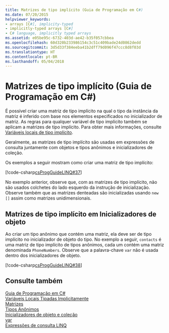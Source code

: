 ```yaml
---
title: Matrizes de tipo implícito (Guia de Programação em C#)
ms.date: 07/20/2015
helpviewer_keywords:
- arrays [C#], implicity-typed
- implicitly-typed arrays [C#]
- C# language, implicitly typed arrays
ms.assetid: e05be95c-6732-403d-ae42-b35f057cbbea
ms.openlocfilehash: 60d320b233986154c3c51c409bade24d0862dedd
ms.sourcegitcommit: 3d5d33f384eeba41b2dff79d096f47ccc8d8f03d
ms.translationtype: HT
ms.contentlocale: pt-BR
ms.lasthandoff: 05/04/2018
---
```

# <a name="implicitly-typed-arrays-c-programming-guide"></a>Matrizes de tipo implícito (Guia de Programação em C#)
É possível criar uma matriz de tipo implícito na qual o tipo da instância da matriz é inferido com base nos elementos especificados no inicializador de matriz. As regras para qualquer variável de tipo implícito também se aplicam a matrizes de tipo implícito. Para obter mais informações, consulte [Variáveis locais de tipo implícito](../../../csharp/programming-guide/classes-and-structs/implicitly-typed-local-variables.md).  
  
 Geralmente, as matrizes de tipo implícito são usadas em expressões de consulta juntamente com objetos e tipos anônimos e inicializadores de coleção.  
  
 Os exemplos a seguir mostram como criar uma matriz de tipo implícito:  
  
 [!code-csharp[csProgGuideLINQ#37](../../../csharp/programming-guide/arrays/codesnippet/CSharp/implicitly-typed-arrays_1.cs)]  
  
 No exemplo anterior, observe que, com as matrizes de tipo implícito, não são usados colchetes do lado esquerdo da instrução de inicialização. Observe também que as matrizes denteadas são inicializadas usando `new []` assim como matrizes unidimensionais.  
  
## <a name="implicitly-typed-arrays-in-object-initializers"></a>Matrizes de tipo implícito em Inicializadores de objeto  
 Ao criar um tipo anônimo que contém uma matriz, ela deve ser de tipo implícito no inicializador de objeto do tipo. No exemplo a seguir, `contacts` é uma matriz de tipo implícito de tipos anônimos, cada um contém uma matriz denominada `PhoneNumbers`. Observe que a palavra-chave `var` não é usada dentro dos inicializadores de objeto.  
  
 [!code-csharp[csProgGuideLINQ#38](../../../csharp/programming-guide/arrays/codesnippet/CSharp/implicitly-typed-arrays_2.cs)]  
  
## <a name="see-also"></a>Consulte também  
 [Guia de Programação em C#](../../../csharp/programming-guide/index.md)  
 [Variáveis Locais Tipadas Implicitamente](../../../csharp/programming-guide/classes-and-structs/implicitly-typed-local-variables.md)  
 [Matrizes](../../../csharp/programming-guide/arrays/index.md)  
 [Tipos Anônimos](../../../csharp/programming-guide/classes-and-structs/anonymous-types.md)  
 [Inicializadores de objeto e coleção](../../../csharp/programming-guide/classes-and-structs/object-and-collection-initializers.md)  
 [var](../../../csharp/language-reference/keywords/var.md)  
 [Expressões de consulta LINQ](../../../csharp/programming-guide/linq-query-expressions/index.md)
